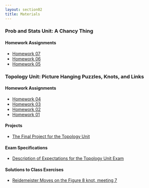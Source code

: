 ```yaml
---
layout: section02
title: Materials
---
```


### Prob and Stats Unit: A Chancy Thing

#### Homework Assignments

* [Homework 07]({{site.baseurl}}/probstats/homework3.pdf)
* [Homework 06]({{site.baseurl}}/probstats/homework2.pdf)
* [Homework 05]({{site.baseurl}}/probstats/homework1.pdf)


### Topology Unit: Picture Hanging Puzzles, Knots, and Links

#### Homework Assignments
<ul>
<li><a href="{{site.baseurl}}/topknots/homework04.pdf">Homework 04</a></li>
<li><a href="{{site.baseurl}}/topknots/homework03.pdf">Homework 03</a></li>
<li><a href="{{site.baseurl}}/topknots/homework02.pdf">Homework 02</a></li>
<li><a href="{{site.baseurl}}/topknots/homework01.pdf">Homework 01</a></li>
</ul>

#### Projects

* [The Final Project for the Topology Unit][proj]

[proj]: {{site.baseurl}}/topknots/Knot_Project.pdf

#### Exam Specifications

* [Description of Expectations for the Topology Unit Exam][exam]

[exam]: {{site.baseurl}}/topknots/topknots-examspecs.pdf

#### Solutions to Class Exercises
<ul>
<li><a href="{{site.baseurl}}/topknots/FigureEightKnot-ReidemeisterMoves.pdf">Reidemeister
Moves on the Figure 8 knot, meeting 7</a></li>
<ul>
